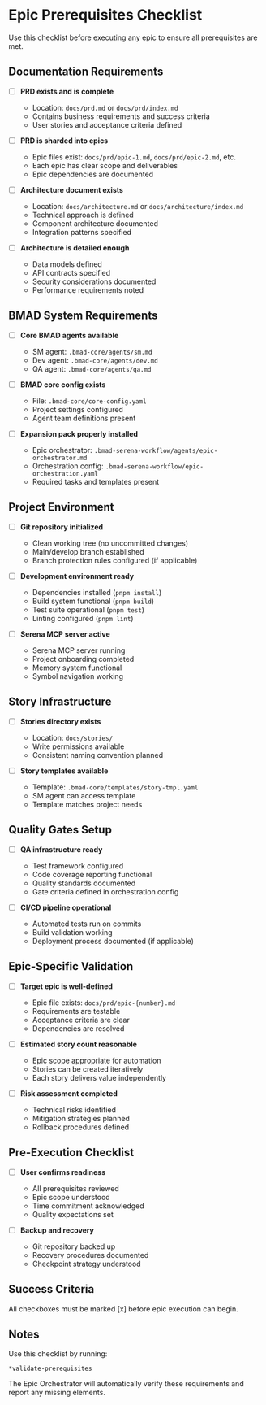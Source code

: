 # Epic Prerequisites Checklist

Use this checklist before executing any epic to ensure all prerequisites are met.

## Documentation Requirements

- [ ] **PRD exists and is complete**
  - Location: `docs/prd.md` or `docs/prd/index.md`
  - Contains business requirements and success criteria
  - User stories and acceptance criteria defined

- [ ] **PRD is sharded into epics**
  - Epic files exist: `docs/prd/epic-1.md`, `docs/prd/epic-2.md`, etc.
  - Each epic has clear scope and deliverables
  - Epic dependencies are documented

- [ ] **Architecture document exists**
  - Location: `docs/architecture.md` or `docs/architecture/index.md`
  - Technical approach is defined
  - Component architecture documented
  - Integration patterns specified

- [ ] **Architecture is detailed enough**
  - Data models defined
  - API contracts specified
  - Security considerations documented
  - Performance requirements noted

## BMAD System Requirements

- [ ] **Core BMAD agents available**
  - SM agent: `.bmad-core/agents/sm.md`
  - Dev agent: `.bmad-core/agents/dev.md`
  - QA agent: `.bmad-core/agents/qa.md`

- [ ] **BMAD core config exists**
  - File: `.bmad-core/core-config.yaml`
  - Project settings configured
  - Agent team definitions present

- [ ] **Expansion pack properly installed**
  - Epic orchestrator: `.bmad-serena-workflow/agents/epic-orchestrator.md`
  - Orchestration config: `.bmad-serena-workflow/epic-orchestration.yaml`
  - Required tasks and templates present

## Project Environment

- [ ] **Git repository initialized**
  - Clean working tree (no uncommitted changes)
  - Main/develop branch established
  - Branch protection rules configured (if applicable)

- [ ] **Development environment ready**
  - Dependencies installed (`pnpm install`)
  - Build system functional (`pnpm build`)
  - Test suite operational (`pnpm test`)
  - Linting configured (`pnpm lint`)

- [ ] **Serena MCP server active**
  - Serena MCP server running
  - Project onboarding completed
  - Memory system functional
  - Symbol navigation working

## Story Infrastructure

- [ ] **Stories directory exists**
  - Location: `docs/stories/`
  - Write permissions available
  - Consistent naming convention planned

- [ ] **Story templates available**
  - Template: `.bmad-core/templates/story-tmpl.yaml`
  - SM agent can access template
  - Template matches project needs

## Quality Gates Setup

- [ ] **QA infrastructure ready**
  - Test framework configured
  - Code coverage reporting functional
  - Quality standards documented
  - Gate criteria defined in orchestration config

- [ ] **CI/CD pipeline operational**
  - Automated tests run on commits
  - Build validation working
  - Deployment process documented (if applicable)

## Epic-Specific Validation

- [ ] **Target epic is well-defined**
  - Epic file exists: `docs/prd/epic-{number}.md`
  - Requirements are testable
  - Acceptance criteria are clear
  - Dependencies are resolved

- [ ] **Estimated story count reasonable**
  - Epic scope appropriate for automation
  - Stories can be created iteratively
  - Each story delivers value independently

- [ ] **Risk assessment completed**
  - Technical risks identified
  - Mitigation strategies planned
  - Rollback procedures defined

## Pre-Execution Checklist

- [ ] **User confirms readiness**
  - All prerequisites reviewed
  - Epic scope understood
  - Time commitment acknowledged
  - Quality expectations set

- [ ] **Backup and recovery**
  - Git repository backed up
  - Recovery procedures documented
  - Checkpoint strategy understood

## Success Criteria

All checkboxes must be marked [x] before epic execution can begin.

## Notes

Use this checklist by running:
```
*validate-prerequisites
```

The Epic Orchestrator will automatically verify these requirements and report any missing elements.